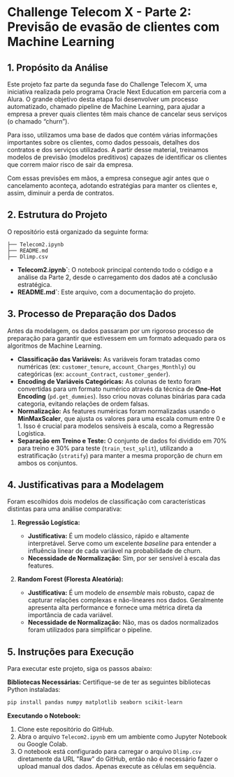 # Challenge Telecom X - Parte 2: Previsão de evasão de clientes com Machine Learning

## 1. Propósito da Análise

Este projeto faz parte da segunda fase do Challenge Telecom X, uma iniciativa realizada pelo programa Oracle Next Education em parceria com a Alura. O grande objetivo desta etapa foi desenvolver um processo automatizado, chamado pipeline de Machine Learning, para ajudar a empresa a prever quais clientes têm mais chance de cancelar seus serviços (o chamado “churn”).

Para isso, utilizamos uma base de dados que contém várias informações importantes sobre os clientes, como dados pessoais, detalhes dos contratos e dos serviços utilizados. A partir desse material, treinamos modelos de previsão (modelos preditivos) capazes de identificar os clientes que correm maior risco de sair da empresa.

Com essas previsões em mãos, a empresa consegue agir antes que o cancelamento aconteça, adotando estratégias para manter os clientes e, assim, diminuir a perda de contratos.

## 2. Estrutura do Projeto

O repositório está organizado da seguinte forma:

```
├── Telecom2.ipynb
├── README.md
├── Dlimp.csv
```

- **Telecom2.ipynb`**: O notebook principal contendo todo o código e a análise da Parte 2, desde o carregamento dos dados até a conclusão estratégica.
- **README.md`**: Este arquivo, com a documentação do projeto.

## 3. Processo de Preparação dos Dados

Antes da modelagem, os dados passaram por um rigoroso processo de preparação para garantir que estivessem em um formato adequado para os algoritmos de Machine Learning.

- **Classificação das Variáveis:** As variáveis foram tratadas como numéricas (ex: `customer_tenure`, `account_Charges_Monthly`) ou categóricas (ex: `account_Contract`, `customer_gender`).
- **Encoding de Variáveis Categóricas:** As colunas de texto foram convertidas para um formato numérico através da técnica de **One-Hot Encoding** (`pd.get_dummies`). Isso criou novas colunas binárias para cada categoria, evitando relações de ordem falsas.
- **Normalização:** As features numéricas foram normalizadas usando o **MinMaxScaler**, que ajusta os valores para uma escala comum entre 0 e 1. Isso é crucial para modelos sensíveis à escala, como a Regressão Logística.
- **Separação em Treino e Teste:** O conjunto de dados foi dividido em 70% para treino e 30% para teste (`train_test_split`), utilizando a estratificação (`stratify`) para manter a mesma proporção de churn em ambos os conjuntos.

## 4. Justificativas para a Modelagem

Foram escolhidos dois modelos de classificação com características distintas para uma análise comparativa:

1.  **Regressão Logística:**
    - **Justificativa:** É um modelo clássico, rápido e altamente interpretável. Serve como um excelente *baseline* para entender a influência linear de cada variável na probabilidade de churn.
    - **Necessidade de Normalização:** Sim, por ser sensível à escala das features.

2.  **Random Forest (Floresta Aleatória):**
    - **Justificativa:** É um modelo de *ensemble* mais robusto, capaz de capturar relações complexas e não-lineares nos dados. Geralmente apresenta alta performance e fornece uma métrica direta da importância de cada variável.
    - **Necessidade de Normalização:** Não, mas os dados normalizados foram utilizados para simplificar o pipeline.

## 5. Instruções para Execução

Para executar este projeto, siga os passos abaixo:

**Bibliotecas Necessárias:**
Certifique-se de ter as seguintes bibliotecas Python instaladas:
```bash
pip install pandas numpy matplotlib seaborn scikit-learn
```

**Executando o Notebook:**
1. Clone este repositório do GitHub.
2. Abra o arquivo `Telecom2.ipynb` em um ambiente como Jupyter Notebook ou Google Colab.
3. O notebook está configurado para carregar o arquivo `Dlimp.csv` diretamente da URL "Raw" do GitHub, então não é necessário fazer o upload manual dos dados. Apenas execute as células em sequência.
